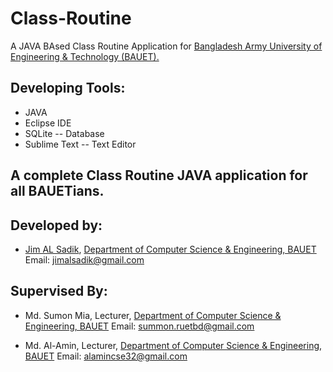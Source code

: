 # Class-Routine
A JAVA BAsed Class Routine Application for [Bangladesh Army University of Engineering & Technology (BAUET).](http://bauet.ac.bd/)

## Developing Tools: 

* JAVA
* Eclipse IDE
* SQLite -- Database
* Sublime Text -- Text Editor

## A complete Class Routine JAVA application for all BAUETians.
## Developed by:

* [Jim AL Sadik](https://www.facebook.com/JIMALSADIK/),
[Department of Computer Science & Engineering, BAUET](http://bauet.ac.bd/cse.html)
Email: jimalsadik@gmail.com


## Supervised By:

* Md. Sumon Mia,
Lecturer, [Department of Computer Science & Engineering, BAUET](http://bauet.ac.bd/cse.html)
Email: summon.ruetbd@gmail.com

* Md. Al-Amin,
Lecturer, [Department of Computer Science & Engineering, BAUET](http://bauet.ac.bd/cse.html)
Email: alamincse32@gmail.com
